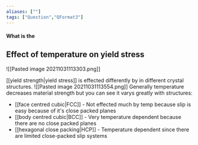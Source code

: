 ```yaml
---
aliases: [""]
tags: ["Question","QFormat3"]
---
```


#### What is the
## Effect of temperature on yield stress
![[Pasted image 20211031113303.png]]

[[yield strength|yield stress]] is effected differently by in different crystal structures.
![[Pasted image 20211031113554.png]]
Generally temperature decreases material strength but you can see it varys greatly with structures:
- [[face centred cubic|FCC]] - Not effected much by temp because slip is easy because of it's close packed planes
- [[body centred cubic|BCC]] - Very temperature dependent because there are no close packed planes
- [[hexagonal close packing|HCP]] - Temperature dependent since there are limited close-packed slip systems
